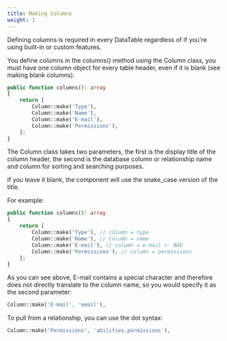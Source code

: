 ```yaml
---
title: Making Columns
weight: 1
---
```


Defining columns is required in every DataTable regardless of if you're using built-in or custom features.

You define columns in the columns() method using the Column class, you must have one column object for every table header, even if it is blank (see making blank columns).

```php
public function columns(): array
{
    return [
        Column::make('Type'),
        Column::make('Name'),
        Column::make('E-mail'),
        Column::make('Permissions'),
    ];
}
```

The Column class takes two parameters, the first is the display title of the column header, the second is the database column or relationship name and column for sorting and searching purposes.

If you leave it blank, the component will use the snake_case version of the title.

For example:

```php
public function columns(): array
{
    return [
        Column::make('Type'), // column = type
        Column::make('Name'), // column = name
        Column::make('E-mail'), // column = e-mail <- BAD
        Column::make('Permissions'), // column = permissions
    ];
}
```

As you can see above, E-mail contains a special character and therefore does not directly translate to the column name, so you would specify it as the second parameter:

```php
Column::make('E-mail', 'email'),
```

To pull from a relationship, you can use the dot syntax:

```php
Column::make('Permissions', 'abilities.permissions'),
```

